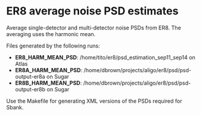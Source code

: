 # ER8 average noise PSD estimates

Average single-detector and multi-detector noise PSDs from ER8.
The averaging uses the harmonic mean.

Files generated by the following runs:
 * **ER8_HARM_MEAN_PSD**: /home/tito/er8/psd_estimation_sep11_sep14 on Atlas
 * **ER8A_HARM_MEAN_PSD**: /home/dbrown/projects/aligo/er8/psd/psd-output-er8a on Sugar
 * **ER8B_HARM_MEAN_PSD**: /home/dbrown/projects/aligo/er8/psd/psd-output-er8b on Sugar

Use the Makefile for generating XML versions of the PSDs required for Sbank.
